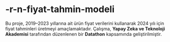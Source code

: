 # -r-n-fiyat-tahmin-modeli
Bu proje, 2019–2023 yıllarına ait ürün fiyat verilerini kullanarak 2024 yılı için fiyat tahminleri üretmeyi amaçlamaktadır. Çalışma, **Yapay Zeka ve Teknoloji Akademisi** tarafından düzenlenen bir **Datathon** kapsamında geliştirilmiştir.
